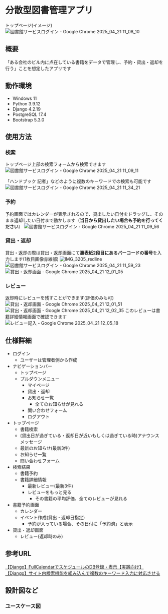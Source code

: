 # 分散型図書管理アプリ
トップページ(イメージ)
![図書館サービスログイン - Google Chrome 2025_04_21 11_08_10](https://github.com/user-attachments/assets/d1c5e176-f2a6-4ded-9669-ac0463210344)

## 概要
「ある会社のビル内に点在している書籍をデータで管理し、予約・貸出・返却を行う」ことを想定したアプリです

## 動作環境
- Windows 11
- Python 3.9.12
- Django 4.2.19
- PostgreSQL 17.4
- Bootstrap 5.3.0

## 使用方法

### 検索
トップページ上部の検索フォームから検索できます
![図書館サービスログイン - Google Chrome 2025_04_21 11_09_11](https://github.com/user-attachments/assets/eb086d09-176a-4fba-9d53-5d7b3365bc15)

「ハンドブック 記者」などのように複数のキーワードでの検索も可能です
![図書館サービスログイン - Google Chrome 2025_04_21 11_34_21](https://github.com/user-attachments/assets/807fcef6-d5a8-4a27-87b9-1a41d31a70c9)

### 予約
予約画面ではカレンダーが表示されるので、貸出したい日付をドラッグし、そのまま返却したい日付まで動かします（**当日から貸出したい場合も予約を行ってください**）
![図書館サービスログイン - Google Chrome 2025_04_21 11_09_56](https://github.com/user-attachments/assets/09544b9f-c7a3-4786-a739-4a0fba527e42)

### 貸出・返却
貸出・返却の際は貸出・返却画面にて**裏表紙2段目にあるバーコードの番号**を入力します(1枚目画像赤線部)
![IMG_3205_redline](https://github.com/user-attachments/assets/8fd79551-2e01-48be-bd24-424271408924)
![図書館サービスログイン - Google Chrome 2025_04_21 11_59_23](https://github.com/user-attachments/assets/08362b9a-c495-44fb-8f93-9e18e5979d9e)
![貸出・返却画面 - Google Chrome 2025_04_21 12_01_05](https://github.com/user-attachments/assets/2b9e377f-3d2a-4d32-97ed-ff864b5ba140)

### レビュー
返却時にレビューを残すことができます(評価のみも可)
![貸出・返却画面 - Google Chrome 2025_04_21 12_01_51](https://github.com/user-attachments/assets/beed7732-2c38-4416-9e29-d407c004cc6f)
![貸出・返却画面 - Google Chrome 2025_04_21 12_02_35](https://github.com/user-attachments/assets/76207b1d-9fdb-4db0-868a-7a37e7f1bcd1)
このレビューは書籍詳細情報画面で確認できます
![レビュー記入 - Google Chrome 2025_04_21 12_05_18](https://github.com/user-attachments/assets/2f76394b-cf94-4036-99bd-a15ce583fcd1)

## 仕様詳細
- ログイン
  - ユーザーは管理者側から作成
- ナビゲーションバー
  - トップページ
  - プルダウンメニュー
    - マイページ
    - 貸出・返却
    - お知らせ一覧
      - 全てのお知らせが見れる
    - 問い合わせフォーム
    - ログアウト
- トップページ
  - 書籍検索
  - (貸出日が過ぎている・返却日が近いもしくは過ぎている時)アナウンスメッセージ
  - 最新のお知らせ(最新3件)
  - お知らせ一覧
  - 問い合わせフォーム
- 検索結果
  - 書籍予約
  - 書籍詳細情報
    - 最新レビュー(最新3件)
    - レビューをもっと見る
      - その書籍の平均評価、全てのレビューが見れる
- 書籍予約画面
  - カレンダー
  - イベント作成(貸出・返却日指定)
    - 予約が入っている場合、その日付に「予約済」と表示
- 貸出・返却画面
  - レビュー(返却時のみ)

## 参考URL
[【Django】FullCalendarでスケジュールのDB登録・表示【実践向け】](https://chigusa-web.com/blog/django-fullcalendar/)<br>
[【Django】サイト内検索機能を組み込んで複数のキーワード入力に対応させる](https://zerofromlight.com/blogs/detail/59/)

## 設計図など

### ユースケース図
